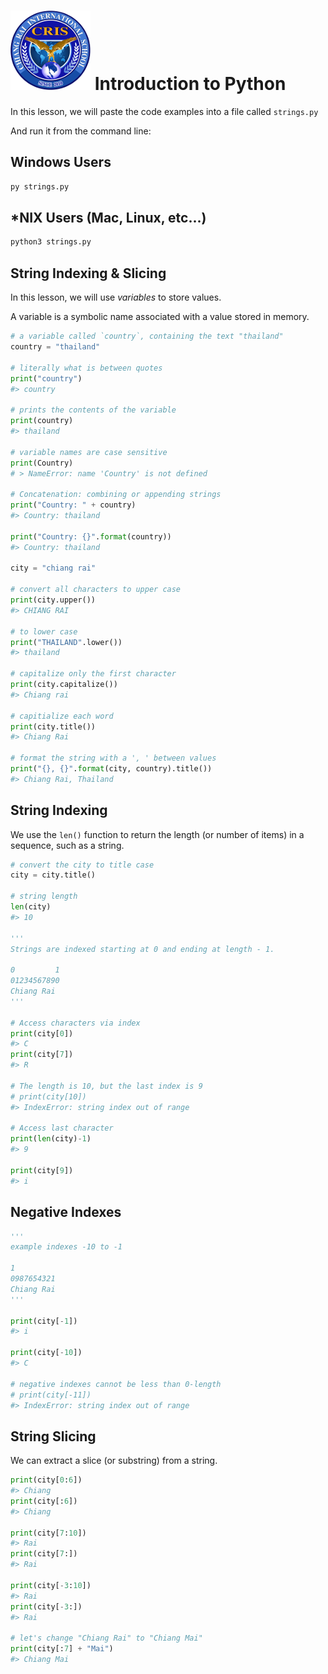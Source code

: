 # ![Chiang Rai International School](images/logo.png?raw=true) Introduction to Python

In this lesson, we will paste the code examples into a file called `strings.py`

And run it from the command line:

## Windows Users

```bash
py strings.py
```

## *NIX Users (Mac, Linux, etc...)

```bash
python3 strings.py
```

## String Indexing & Slicing

In this lesson, we will use *variables* to store values.

A variable is a symbolic name associated with a value stored in memory.

```python
# a variable called `country`, containing the text "thailand"
country = "thailand"

# literally what is between quotes
print("country")
#> country

# prints the contents of the variable
print(country)
#> thailand

# variable names are case sensitive
print(Country)
# > NameError: name 'Country' is not defined

# Concatenation: combining or appending strings
print("Country: " + country)
#> Country: thailand

print("Country: {}".format(country))
#> Country: thailand

city = "chiang rai"

# convert all characters to upper case
print(city.upper())
#> CHIANG RAI

# to lower case
print("THAILAND".lower())
#> thailand

# capitalize only the first character
print(city.capitalize())
#> Chiang rai

# capitialize each word
print(city.title())
#> Chiang Rai

# format the string with a ', ' between values
print("{}, {}".format(city, country).title())
#> Chiang Rai, Thailand
```

## String Indexing

We use the `len()` function to return the length (or number of items) in a sequence, such as a string.

```python
# convert the city to title case
city = city.title()

# string length
len(city)
#> 10

'''
Strings are indexed starting at 0 and ending at length - 1.

0         1
01234567890
Chiang Rai
'''

# Access characters via index
print(city[0])
#> C
print(city[7])
#> R

# The length is 10, but the last index is 9
# print(city[10])
#> IndexError: string index out of range

# Access last character
print(len(city)-1)
#> 9

print(city[9])
#> i
```

## Negative Indexes

```python
'''
example indexes -10 to -1

1        
0987654321
Chiang Rai
'''

print(city[-1])
#> i

print(city[-10])
#> C

# negative indexes cannot be less than 0-length
# print(city[-11])
#> IndexError: string index out of range
```

## String Slicing

We can extract a slice (or substring) from a string.

```python
print(city[0:6])
#> Chiang
print(city[:6])
#> Chiang

print(city[7:10])
#> Rai
print(city[7:])
#> Rai

print(city[-3:10])
#> Rai
print(city[-3:])
#> Rai

# let's change "Chiang Rai" to "Chiang Mai"
print(city[:7] + "Mai")
#> Chiang Mai
```
